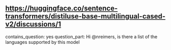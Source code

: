 ## https://huggingface.co/sentence-transformers/distiluse-base-multilingual-cased-v2/discussions/1

contains_question: yes
question_part: Hi @nreimers, is there a list of the languages supported by this model